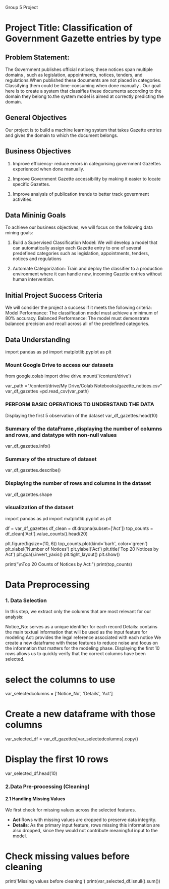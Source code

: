 Group 5 Project

# Project Title: Classification of Government Gazette entries by type

## Problem Statement:
The Government publishes official notices; these notices span multiple domains , such as legislation, appointments, notices, tenders, and regulations.When published these documents are not placed in categories. Classifying them could be time-consuming when done manually . Our goal here is to create a system that classifies these documents according to the domain they belong to.the system model is aimed at correctly predicting the domain.

## General Objectives

Our project is to build a machine learning system that takes  Gazette entries and gives the domain to which the document belongs.

## Business Objectives
1. Improve efficiency- reduce errors in categorising government Gazettes experienced when done manually.

2. Improve Government Gazette accessibility by making it easier to locate specific Gazettes.

3. Improve analysis of publication trends to better track government activities.

## Data Mininig Goals

To achieve our business objectives, we will focus on the following data mining goals:

1. Build a Supervised Classification Model: We will develop a model that can
automatically assign each Gazette entry to one of several predefined categories such as
legislation, appointments, tenders, notices and regulations

2. Automate Categorization: Train and deploy the classifier to a production
environment where it can handle new, incoming Gazette entries without human
intervention.

## Initial Project Success Criteria

We will consider the project a success if it meets the following criteria:
Model Performance: The classification model must achieve a minimum of 80% accuracy.
Balanced Performance: The model must demonstrate balanced precision and recall across all of the predefined categories.


## Data Understanding
import pandas as pd
import matplotlib.pyplot as plt

### Mount Google Drive to access our datasets
from google.colab import drive
drive.mount('/content/drive')

var_path ="/content/drive/My Drive/Colab Notebooks/gazette_notices.csv"
var_df_gazettes =pd.read_csv(var_path)

### PERFORM BASIC OPERATIONS TO UNDERSTAND THE DATA
Displaying the first 5 observation of the dataset
var_df_gazettes.head(10)

### Summary of the dataFrame ,displaying the number of columns and rows, and datatype with non-null values
var_df_gazettes.info()

### Summary of the structure of dataset
var_df_gazettes.describe()

### Displaying the number of rows and columns in the dataset
var_df_gazettes.shape

### visualization of the dataset
import pandas as pd
import matplotlib.pyplot as plt


df = var_df_gazettes
df_clean = df.dropna(subset=['Act'])
top_counts = df_clean['Act'].value_counts().head(20)

plt.figure(figsize=(10, 6))
top_counts.plot(kind='barh', color='green')
plt.xlabel('Number of Notices')
plt.ylabel('Act')
plt.title('Top 20 Notices by Act')
plt.gca().invert_yaxis()
plt.tight_layout()
plt.show()


print("\nTop 20 Counts of Notices by Act:")
print(top_counts)

# **Data Preprocessing**
### **1. Data Selection**
In this step, we extract only the columns that are most relevant for our analysis:

Notice_No: serves as a unique identifier for each record
Details: contains the main textual information that will be used as the input feature for modeling
Act: provides the legal reference associated with each notice
We create a new dataframe with these features to reduce noise and focus on the information that matters for the modeling phase.
Displaying the first 10 rows allows us to quickly verify that the correct columns have been selected.

# select the columns to use
var_selectedcolumns = ['Notice_No', 'Details', 'Act']

# Create a new dataframe with those columns
var_selected_df = var_df_gazettes[var_selectedcolumns].copy()

# Display the first 10 rows
var_selected_df.head(10)

### **2.Data Pre-processing (Cleaning)**
#### **2.1 Handling Missing Values**
We first check for missing values across the selected features.  

- **Act**:Rows with missing values are dropped to preserve data integrity.  
- **Details**: As the primary input feature, rows missing this information are also dropped, since they would not contribute meaningful input to the model.  

# Check missing values before cleaning
print('Missing values before cleaning')
print(var_selected_df.isnull().sum())